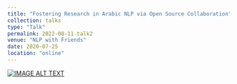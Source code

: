 ```yaml
---
title: "Fostering Research in Arabic NLP via Open Source Collaboration"
collection: talks
type: "Talk"
permalink: 2022-08-11-talk2
venue: "NLP with Friends"
date: 2020-07-25
location: "online"
---
```

<div>
  <a href="https://www.youtube.com/watch?v=-kPkBFlmACw&ab"><img src="http://i3.ytimg.com/vi/-kPkBFlmACw/hqdefault.jpg" alt="IMAGE ALT TEXT"></a>
</div>
